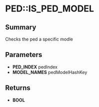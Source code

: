 # PED::IS_PED_MODEL

## Summary
Checks the ped a specific modle

## Parameters
* **PED_INDEX** pedIndex
* **MODEL_NAMES** pedModelHashKey

## Returns
* **BOOL**